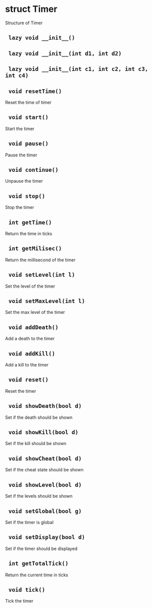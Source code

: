 # struct Timer
Structure of Timer

## ` lazy void __init__()`


## ` lazy void __init__(int d1, int d2)`


## ` lazy void __init__(int c1, int c2, int c3, int c4)`


## ` void resetTime()`
Reset the time of timer

## ` void start()`
Start the timer

## ` void pause()`
Pause the timer

## ` void continue()`
Unpause the timer

## ` void stop()`
Stop the timer

## ` int getTime()`
Return the time in ticks

## ` int getMilisec()`
Return the millisecond of the timer

## ` void setLevel(int l)`
Set the level of the timer

## ` void setMaxLevel(int l)`
Set the max level of the timer

## ` void addDeath()`
Add a death to the timer

## ` void addKill()`
Add a kill to the timer

## ` void reset()`
Reset the timer

## ` void showDeath(bool d)`
Set if the death should be shown

## ` void showKill(bool d)`
Set if the kill should be shown

## ` void showCheat(bool d)`
Set if the cheat state should be shown

## ` void showLevel(bool d)`
Set if the levels should be shown

## ` void setGlobal(bool g)`
Set if the timer is global

## ` void setDisplay(bool d)`
Set if the timer should be displayed

## ` int getTotalTick()`
Return the current time in ticks

## ` void tick()`
Tick the timer




